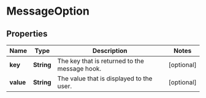 
# MessageOption

## Properties
Name | Type | Description | Notes
------------ | ------------- | ------------- | -------------
**key** | **String** | The key that is returned to the message hook. |  [optional]
**value** | **String** | The value that is displayed to the user. |  [optional]



